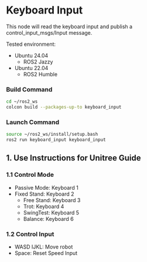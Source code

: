 # Keyboard Input

This node will read the keyboard input and publish a control_input_msgs/Input message.

Tested environment:
* Ubuntu 24.04
  * ROS2 Jazzy
* Ubuntu 22.04
  * ROS2 Humble

### Build Command
```bash
cd ~/ros2_ws
colcon build --packages-up-to keyboard_input
```

### Launch Command
```bash
source ~/ros2_ws/install/setup.bash
ros2 run keyboard_input keyboard_input
```

## 1. Use Instructions for Unitree Guide
### 1.1 Control Mode
* Passive Mode: Keyboard 1
* Fixed Stand: Keyboard 2
    * Free Stand: Keyboard 3
    * Trot: Keyboard 4
    * SwingTest: Keyboard 5
    * Balance: Keyboard 6
### 1.2 Control Input
* WASD IJKL: Move robot
* Space: Reset Speed Input
